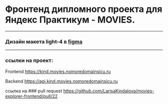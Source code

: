 # Фронтенд дипломного проекта для Яндекс Практикум - MOVIES. 
---
### Дизайн макета light-4 в [figma](https://www.figma.com/file/6FMWkB94wE7KTkcCgUXtnC/light-1?type=design&node-id=1-2798&mode=design&t=xWFXYuQsQ3cgc8ps-0)
---
### ссылки на проект:
Frontend https://kind.movies.nomoredomainsicu.ru

Backend https://api.kind.movies.nomoredomainsicu.ru


ссылка на ### pull request https://github.com/LarisaKindalova/movies-explorer-frontend/pull/22